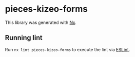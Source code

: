 # pieces-kizeo-forms

This library was generated with [Nx](https://nx.dev).

## Running lint

Run `nx lint pieces-kizeo-forms` to execute the lint via [ESLint](https://eslint.org/).
